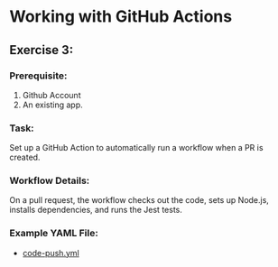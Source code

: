 # Working with GitHub Actions

## Exercise 3: 
### Prerequisite:
1. Github Account
2. An existing app.
### Task:
Set up a GitHub Action to automatically run a workflow when a PR is created. 
### Workflow Details:
On a pull request, the workflow checks out the code, sets up Node.js, installs dependencies, and runs the Jest tests.
### Example YAML File:
* [code-push.yml](.github/workflows/code-pull-request.yml)

